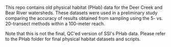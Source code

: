 This repo contains old physical habitat (PHab) data for the Deer Creek and Bear River watersheds.
These datasets were used in a preliminary study comparing the accuracy of results obtained from sampling using the 5- vs. 20-transect methods within a 100-meter reach.

Note that this is not the final, QC'ed version of SSI's PHab data. Please refer to the PHab folder for final physical habitat datasets and scripts.
